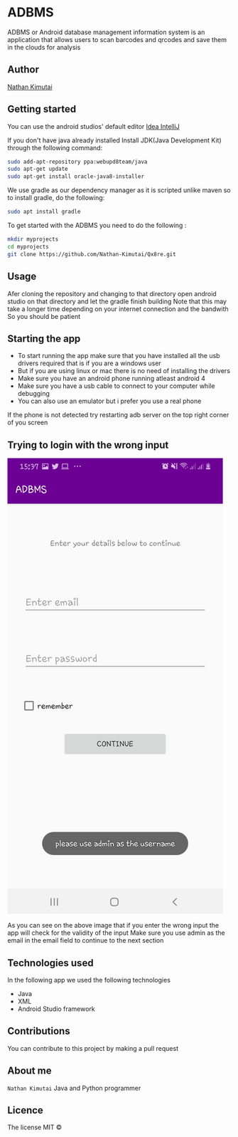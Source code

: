 # ADBMS

ADBMS or Android database management information system is an application that allows users to scan barcodes and qrcodes and save them in the clouds for analysis


## Author
[Nathan Kimutai](https://github.com/Nathan-Kimutai)

## Getting started
You can use the android studios' default editor [Idea IntelliJ](https://developer.android.com/studio)

If you don't have java already installed
Install JDK(Java Development Kit) through the following command:
```bash
sudo add-apt-repository ppa:webupd8team/java
sudo apt-get update
sudo apt-get install oracle-java8-installer
```
We use gradle as our dependency manager as it is scripted unlike maven so to install gradle, do the following:
```bash
sudo apt install gradle
```
To get started with the ADBMS you need to do the following :
```bash
mkdir myprojects
cd myprojects
git clone https://github.com/Nathan-Kimutai/Qx8re.git
```

## Usage
Afer cloning the repository and changing to that directory open android studio on that directory and let the gradle finish building
Note that this may take a longer time depending on your internet connection and the bandwith
So you should be patient

## Starting the app
* To start running the app make sure that you have installed all the usb drivers required that is if you are a windows user
* But if you are using linux or mac there is no need of installing the drivers
* Make sure you have an android phone running atleast android 4
* Make sure you have a usb cable to connect to your computer while debugging
* You can also use an emulator but i prefer you use a real phone

If the phone is not detected try restarting adb server on the top right corner of you screen



## Trying to login with the wrong input
![Input Validation](/app/src/main/res/drawable/inputvalidation.jpg)

As you can see on the above image that if you enter the wrong input the app will check for the validity of the input
Make sure you use admin as the email in the email field to continue to the next section


## Technologies used
In the following app we used the following technologies
* Java
* XML
* Android Studio framework

## Contributions
You can contribute to this project by making a pull request

## About me
`Nathan Kimutai` Java and Python programmer

## Licence
The license MIT &copy;

